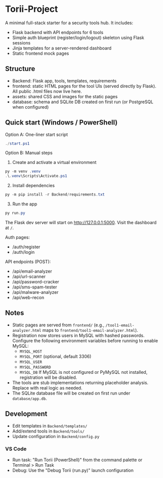 # Torii-Project

A minimal full-stack starter for a security tools hub. It includes:
- Flask backend with API endpoints for 6 tools
- Simple auth blueprint (register/login/logout) skeleton using Flask sessions
- Jinja templates for a server-rendered dashboard
- Static frontend mock pages

## Structure

- Backend: Flask app, tools, templates, requirements
- frontend: static HTML pages for the tool UIs (served directly by Flask). All public .html files now live here.
- assets: shared CSS and images for the static pages
- database: schema and SQLite DB created on first run (or PostgreSQL when configured)

## Quick start (Windows / PowerShell)

Option A: One-liner start script

```powershell
./start.ps1
```

Option B: Manual steps

1) Create and activate a virtual environment

```powershell
py -m venv .venv
.\.venv\Scripts\Activate.ps1
```

2) Install dependencies

```powershell
py -m pip install -r Backend/requirements.txt
```

3) Run the app

```powershell
py run.py
```

The Flask dev server will start on http://127.0.0.1:5000. Visit the dashboard at `/`.

Auth pages:
- /auth/register
- /auth/login

API endpoints (POST):
- /api/email-analyzer
- /api/url-scanner
- /api/password-cracker
- /api/sms-spam-tester
- /api/malware-analyzer
- /api/web-recon

## Notes
- Static pages are served from `frontend/` (e.g., `/tool1-email-analyzer.html` maps to `frontend/tool1-email-analyzer.html`).
- Registration now stores users in MySQL with hashed passwords. Configure the following environment variables before running to enable MySQL:
	- `MYSQL_HOST`
	- `MYSQL_PORT` (optional, default 3306)
	- `MYSQL_USER`
	- `MYSQL_PASSWORD`
	- `MYSQL_DB`
	If MySQL is not configured or PyMySQL not installed, registration will be disabled.
- The tools are stub implementations returning placeholder analysis. Replace with real logic as needed.
- The SQLite database file will be created on first run under `database/app.db`.

## Development
- Edit templates in `Backend/templates/`
- Add/extend tools in `Backend/tools/`
- Update configuration in `Backend/config.py`

### VS Code
- Run task: "Run Torii (PowerShell)" from the command palette or Terminal > Run Task
- Debug: Use the "Debug Torii (run.py)" launch configuration
